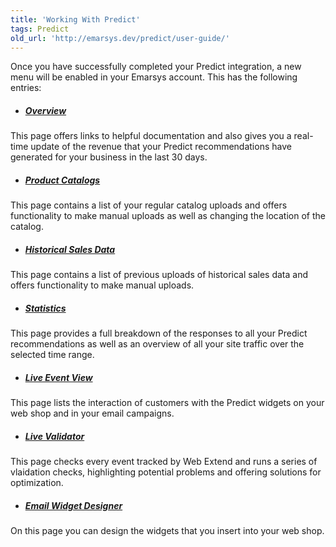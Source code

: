 ```yaml
---
title: 'Working With Predict'
tags: Predict
old_url: 'http://emarsys.dev/predict/user-guide/'
---
```


Once you have successfully completed your Predict integration, a new menu will be enabled in your Emarsys account. This has the following entries:

- ##### [Overview](/Predict/overview.md)

 This page offers links to helpful documentation and also gives you a real-time update of the revenue that your Predict recommendations have generated for your business in the last 30 days.
- ##### [Product Catalogs](/Predict/product-catalogs.md)

 This page contains a list of your regular catalog uploads and offers functionality to make manual uploads as well as changing the location of the catalog.
- ##### [Historical Sales Data](/Predict/historical-sales-data.md)

 This page contains a list of previous uploads of historical sales data and offers functionality to make manual uploads.
- ##### [Statistics](/Uncategorized/statistics.md)

 This page provides a full breakdown of the responses to all your Predict recommendations as well as an overview of all your site traffic over the selected time range.
- ##### [Live Event View](/Predict/live-event-view.md)

 This page lists the interaction of customers with the Predict widgets on your web shop and in your email campaigns.
- ##### [Live Validator](/Predict/live-validator.md)

 This page checks every event tracked by Web Extend and runs a series of vlaidation checks, highlighting potential problems and offering solutions for optimization.
- ##### [Email Widget Designer](/Uncategorized/widget-designer.md)

 On this page you can design the widgets that you insert into your web shop.